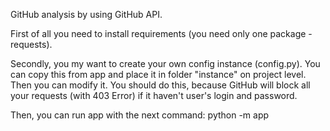 GitHub analysis by using GitHub API.

First of all you need to install requirements (you need only one package - requests).

Secondly, you my want to create your own config instance (config.py). You can copy this from app and place it in folder "instance" on project level. Then you can modify it. You should do this, because GitHub will block all your requests (with 403 Error) if it haven't user's login and password.

Then, you can run app with the next command:
python -m app
